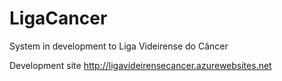 # LigaCancer
System in development to Liga Videirense do Câncer

Development site
http://ligavideirensecancer.azurewebsites.net
